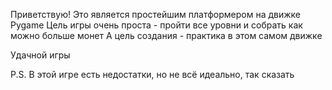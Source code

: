 Приветствую!
Это является простейшим платформером на движке Pygame
Цель игры очень проста - пройти все уровни и собрать как можно больше монет
А цель создания - практика в этом самом движке

Удачной игры

P.S. В этой игре есть недостатки, но не всё идеально, так сказать
